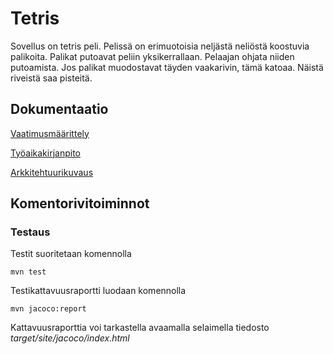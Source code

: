 # Tetris

Sovellus on tetris peli. Pelissä on erimuotoisia neljästä neliöstä koostuvia palikoita. Palikat putoavat peliin yksikerrallaan. Pelaajan ohjata niiden putoamista. Jos palikat muodostavat täyden vaakarivin, tämä katoaa. Näistä riveistä saa pisteitä.

## Dokumentaatio

[Vaatimusmäärittely](https://github.com/elehtine/ot-harjoitustyo/blob/master/dokumentointi/vaatimusmaarittely.md)

[Työaikakirjanpito](https://github.com/elehtine/ot-harjoitustyo/blob/master/dokumentointi/tyoaikakirjanpito.md) 

[Arkkitehtuurikuvaus](https://github.com/elehtine/ot-harjoitustyo/blob/master/dokumentointi/arkkitehtuuri.md) 

## Komentorivitoiminnot

### Testaus

Testit suoritetaan komennolla

```
mvn test
```

Testikattavuusraportti luodaan komennolla

```
mvn jacoco:report
```

Kattavuusraporttia voi tarkastella avaamalla selaimella tiedosto _target/site/jacoco/index.html_
